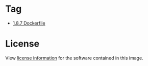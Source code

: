 # Tag

* [1.8.7 Dockerfile](https://github.com/takenooo/docker/blob/master/ruby/1.8.7/Dockerfile)

# License

View [license information](https://www.ruby-lang.org/en/about/license.txt) for the software contained in this image.

